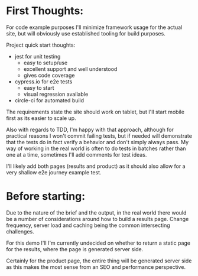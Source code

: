 # First Thoughts:

For code example purposes I'll minimize framework usage for the actual site, but will obviously use established tooling for build purposes.

Project quick start thoughts:
- jest for unit testing
    * easy to setup/use
    * excellent support and well understood
    * gives code coverage
- cypress.io for e2e tests
    * easy to start
    * visual regression available
- circle-ci for automated build

The requirements state the site should work on tablet, but I'll start mobile first as its easier to scale up.

Also with regards to TDD, I'm happy with that approach, although for practical reasons I won't commit failing tests, but if needed will demonstrate that the tests do in fact verify a behavior and don't simply always pass. My way of working in the real world is often to do tests in batches rather than one at a time, sometimes I'll add comments for test ideas.

I'll likely add both pages (results and product) as it should also allow for a very shallow e2e journey example test.

# Before starting:

Due to the nature of the brief and the output, in the real world there would be a number of considerations around how to build a results page. Change frequency, server load and caching being the common intersecting challenges. 

For this demo I'll I'm currently undecided on whether to return a static page for the results, where the page is generated server side.

Certainly for the product page, the entire thing will be generated server side as this makes the most sense from an SEO and performance perspective.

